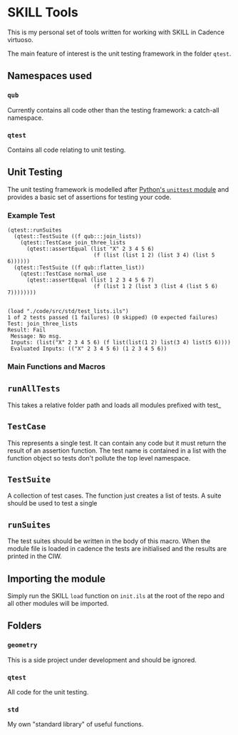# SKILL Tools


This is my personal set of tools written for working with SKILL in Cadence virtuoso.

The main feature of interest is the unit testing framework in the folder `qtest`.

## Namespaces used
### `qub`
Currently contains all code other than the testing framework: a catch-all namespace.

### `qtest`
Contains all code relating to unit testing.

## Unit Testing

The unit testing framework is modelled after [Python's `unittest` module](https://docs.python.org/3/library/unittest.html) and provides a basic set of assertions for testing your code.

### Example Test

```
(qtest::runSuites
  (qtest::TestSuite ((f qub:::join_lists))
    (qtest::TestCase join_three_lists
      (qtest::assertEqual (list "X" 2 3 4 5 6)
                           (f (list (list 1 2) (list 3 4) (list 5 6))))))
  (qtest::TestSuite ((f qub::flatten_list))
    (qtest::TestCase normal_use
      (qtest::assertEqual (list 1 2 3 4 5 6 7)
                           (f (list 1 2 (list 3 (list 4 (list 5 6) 7))))))))
```

```

(load "./code/src/std/test_lists.ils")
1 of 2 tests passed (1 failures) (0 skipped) (0 expected failures)
Test: join_three_lists
Result: Fail
 Message: No msg.
 Inputs: (list("X" 2 3 4 5 6) (f list(list(1 2) list(3 4) list(5 6))))
 Evaluated Inputs: (("X" 2 3 4 5 6) (1 2 3 4 5 6))
``` 

### Main Functions and Macros

## `runAllTests`

This takes a relative folder path and loads all modules prefixed with test_

## `TestCase`

This represents a single test. It can contain any code but it must return the result of an assertion function. The test name is contained in a list with the function object so tests don't pollute the top level namespace.

## `TestSuite`

A collection of test cases. The function just creates a list of tests. A suite should be used to test a single 

## `runSuites`

The test suites should be written in the body of this macro. When the module file is loaded in cadence the tests are initialised and the results are printed in the CIW.

## Importing the module

Simply run the SKILL `load` function on `init.ils` at the root of the repo and all other modules will be imported.

## Folders

### `geometry`

This is a side project under development and should be ignored.

### `qtest`

All code for the unit testing.

### `std`

My own "standard library" of useful functions.
